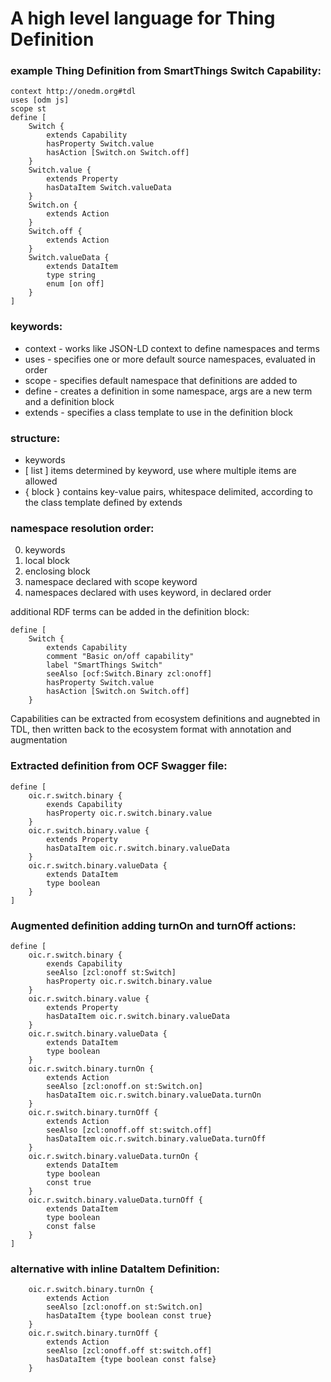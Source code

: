 # A high level language for Thing Definition

### example Thing Definition from SmartThings Switch Capability:
```
context http://onedm.org#tdl
uses [odm js]
scope st
define [
    Switch {
        extends Capability
        hasProperty Switch.value
        hasAction [Switch.on Switch.off]
    }
    Switch.value {
        extends Property
        hasDataItem Switch.valueData
    }
    Switch.on {
        extends Action
    }
    Switch.off {
        extends Action
    }
    Switch.valueData {
        extends DataItem
        type string
        enum [on off]
    }
]
```
### keywords:

- context - works like JSON-LD context to define namespaces and terms
- uses - specifies one or more default source namespaces, evaluated in order
- scope - specifies default namespace that definitions are added to
- define - creates a definition in some namespace, args are a new term and a definition block
- extends - specifies a class template to use in the definition block

### structure:

- keywords
- [ list ] items determined by keyword, use where multiple items are allowed
- { block } contains key-value pairs, whitespace delimited, according to the class template defined by extends

### namespace resolution order:
0. keywords
1. local block
2. enclosing block
3. namespace declared with scope keyword
4. namespaces declared with uses keyword, in declared order

additional RDF terms can be added in the definition block:
```
define [
    Switch {
        extends Capability
        comment "Basic on/off capability"
        label "SmartThings Switch"
        seeAlso [ocf:Switch.Binary zcl:onoff]
        hasProperty Switch.value
        hasAction [Switch.on Switch.off]
    }
```
Capabilities can be extracted from ecosystem definitions and augnebted in TDL,
then written back to the ecosystem format with annotation and augmentation

### Extracted definition from OCF Swagger file:
```
define [
    oic.r.switch.binary {
        exends Capability
        hasProperty oic.r.switch.binary.value
    }
    oic.r.switch.binary.value {
        extends Property
        hasDataItem oic.r.switch.binary.valueData
    }
    oic.r.switch.binary.valueData {
        extends DataItem
        type boolean
    }
]
```
### Augmented definition adding turnOn and turnOff actions:
```
define [
    oic.r.switch.binary {
        exends Capability
        seeAlso [zcl:onoff st:Switch]
        hasProperty oic.r.switch.binary.value
    }
    oic.r.switch.binary.value {
        extends Property
        hasDataItem oic.r.switch.binary.valueData
    }
    oic.r.switch.binary.valueData {
        extends DataItem
        type boolean
    }
    oic.r.switch.binary.turnOn {
        extends Action
        seeAlso [zcl:onoff.on st:Switch.on]
        hasDataItem oic.r.switch.binary.valueData.turnOn
    }
    oic.r.switch.binary.turnOff {
        extends Action
        seeAlso [zcl:onoff.off st:switch.off]
        hasDataItem oic.r.switch.binary.valueData.turnOff
    }
    oic.r.switch.binary.valueData.turnOn {
        extends DataItem
        type boolean
        const true
    }
    oic.r.switch.binary.valueData.turnOff {
        extends DataItem
        type boolean
        const false
    }
]
```
### alternative with inline DataItem Definition:
```
    oic.r.switch.binary.turnOn {
        extends Action
        seeAlso [zcl:onoff.on st:Switch.on]
        hasDataItem {type boolean const true}
    }
    oic.r.switch.binary.turnOff {
        extends Action
        seeAlso [zcl:onoff.off st:switch.off]
        hasDataItem {type boolean const false}
    }
```

